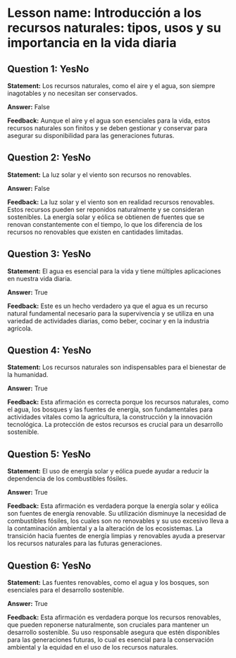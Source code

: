 # Lesson name: Introducción a los recursos naturales: tipos, usos y su importancia en la vida diaria

## Question 1: YesNo

**Statement:** Los recursos naturales, como el aire y el agua, son siempre inagotables y no necesitan ser conservados.

**Answer:** False

**Feedback:**
Aunque el aire y el agua son esenciales para la vida, estos recursos naturales son finitos y se deben gestionar y conservar para asegurar su disponibilidad para las generaciones futuras.


## Question 2: YesNo

**Statement:** La luz solar y el viento son recursos no renovables.

**Answer:** False

**Feedback:**
La luz solar y el viento son en realidad recursos renovables. Estos recursos pueden ser reponidos naturalmente y se consideran sostenibles. La energía solar y eólica se obtienen de fuentes que se renovan constantemente con el tiempo, lo que los diferencia de los recursos no renovables que existen en cantidades limitadas.


## Question 3: YesNo

**Statement:** El agua es esencial para la vida y tiene múltiples aplicaciones en nuestra vida diaria.

**Answer:** True

**Feedback:**
Este es un hecho verdadero ya que el agua es un recurso natural fundamental necesario para la supervivencia y se utiliza en una variedad de actividades diarias, como beber, cocinar y en la industria agrícola.


## Question 4: YesNo

**Statement:** Los recursos naturales son indispensables para el bienestar de la humanidad.

**Answer:** True

**Feedback:**
Esta afirmación es correcta porque los recursos naturales, como el agua, los bosques y las fuentes de energía, son fundamentales para actividades vitales como la agricultura, la construcción y la innovación tecnológica. La protección de estos recursos es crucial para un desarrollo sostenible.


## Question 5: YesNo

**Statement:** El uso de energía solar y eólica puede ayudar a reducir la dependencia de los combustibles fósiles.

**Answer:** True

**Feedback:**
Esta afirmación es verdadera porque la energía solar y eólica son fuentes de energía renovable. Su utilización disminuye la necesidad de combustibles fósiles, los cuales son no renovables y su uso excesivo lleva a la contaminación ambiental y a la alteración de los ecosistemas. La transición hacia fuentes de energía limpias y renovables ayuda a preservar los recursos naturales para las futuras generaciones.


## Question 6: YesNo

**Statement:** Las fuentes renovables, como el agua y los bosques, son esenciales para el desarrollo sostenible.

**Answer:** True

**Feedback:**
Esta afirmación es verdadera porque los recursos renovables, que pueden reponerse naturalmente, son cruciales para mantener un desarrollo sostenible. Su uso responsable asegura que estén disponibles para las generaciones futuras, lo cual es esencial para la conservación ambiental y la equidad en el uso de los recursos naturales.

